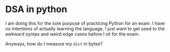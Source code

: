 # DSA in python

I am doing this for the sole purpose of practicing Python for an exam. I have no
intentions of actually learning the language, I just want to get used to the
awkward syntax and weird edge cases before I sit for the exam.

Anyways, how do I measure my `dict` in bytes?
